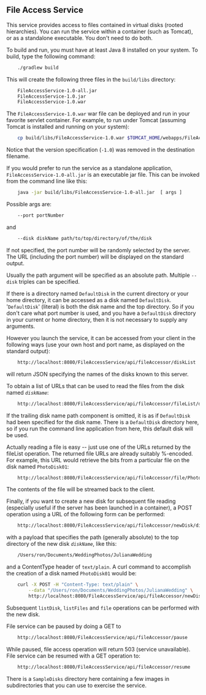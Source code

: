 File Access Service
-------------------

This service provides access to files contained in virtual disks
(rooted hierarchies). You can run the service within a container
(such as Tomcat), or as a standalone executable. You don't need
to do both.

To build and run, you must have at least Java 8 installed on your system.
To build, type the following command:

```bash
    ./gradlew build
```

This will create the following three files in the `build/libs` directory:

```bash
    FileAccessService-1.0-all.jar
    FileAccessService-1.0.jar
    FileAccessService-1.0.war
```

The `FileAccessService-1.0.war` war file can be deployed and run in
your favorite servlet container. For example, to run under Tomcat
(assuming Tomcat is installed and running on your system):

```bash
    cp build/libs/FileAccessService-1.0.war $TOMCAT_HOME/webapps/FileAccessService.war
```

Notice that the version specification (`-1.0`) was removed
in the destination filename.

If you would prefer to run the service as a standalone application,
`FileAccessService-1.0-all.jar` is an executable jar file.
This can be invoked from the command line like this:

```bash
    java -jar build/libs/FileAccessService-1.0-all.jar  [ args ]
```

Possible args are:

```bash
    --port portNumber
```

and

```bash
    --disk diskName path/to/top/directory/of/the/disk
```

If not specified, the port number will be randomly selected by the server.
The URL (including the port number) will be displayed on the standard output.

Usually the path argument will be specified as an absolute path.
Multiple `--disk` triples can be specified.

If there is a directory named `DefaultDisk` in the current directory or your home directory,
it can be accessed as a disk named `DefaultDisk`. '`DefaultDisk`' (literal) is both
the disk name and the top directory. So if you don't care what port number
is used, and you have a `DefaultDisk` directory in your current or home directory,
then it is not necessary to supply any arguments.

However you launch the service, it can be accessed from your client
in the following ways (use your own host and port name, as displayed
on the standard output):

```bash
    http://localhost:8080/FileAccessService/api/fileAccessor/diskList
```

will return JSON specifying the names of the disks known to this server.

To obtain a list of URLs that can be used to read the files
from the disk named _`diskName`_:

```bash
    http://localhost:8080/FileAccessService/api/fileAccessor/fileList/diskName
```

If the trailing disk name path component is omitted, it is as if `DefaultDisk`
had been specified for the disk name. There is a `DefaultDisk` directory here,
so if you run the command line application from here, this default disk
will be used.

Actually reading a file is easy -- just use one of the URLs returned
by the fileList operation. The returned file URLs are already suitably
%-encoded. For example, this URL would retrieve the bits
from a particular file on the disk named `PhotoDisk01`:

```bash
    http://localhost:8080/FileAccessService/api/fileAccessor/file/PhotoDisk01/directory%2001/696547_0445.jpg
```

The contents of the file will be streamed back to the client.

Finally, if you want to create a new disk for subsequent file reading
(especially useful if the server has been launched in a container),
a POST operation using a URL of the following form can be performed:

```bash
    http://localhost:8080/FileAccessService/api/fileAccessor/newDisk/diskName
```

with a payload that specifies the path (generally absolute)
to the top directory of the new disk _`diskName`_, like this:

```bash
    /Users/ron/Documents/WeddingPhotos/JulianaWedding
```

and a ContentType header of `text/plain`. A curl command to accomplish
the creation of a disk named `PhotoDisk01` would be:

```bash
    curl -X POST -H "Content-Type: text/plain" \
        --data "/Users/ron/Documents/WeddingPhotos/JulianaWedding" \
        http://localhost:8080/FileAccessService/api/fileAccessor/newDisk/PhotoDisk01
```

Subsequent `listDisk`, `listFiles` and `file` operations can be performed
with the new disk.

File service can be paused by doing a GET to

```bash
    http://localhost:8080/FileAccessService/api/fileAccessor/pause
```

While paused, file access operation will return 503 (service unavailable).
File service can be resumed with a GET operation to:

```bash
    http://localhost:8080/FileAccessService/api/fileAccessor/resume
```

There is a `SampleDisks` directory here containing a few images
in subdirectories that you can use to exercise the service.
